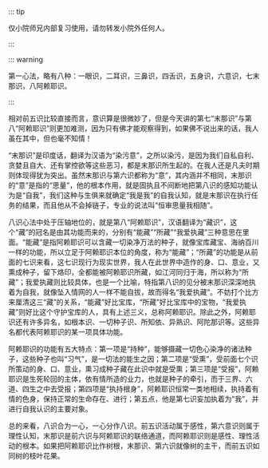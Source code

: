 ::: tip

仅小院师兄内部复习使用，请勿转发小院外任何人。

:::

::: warning

第一心法，略有八种：一眼识，二耳识，三鼻识，四舌识，五身识，六意识，七末那识，八阿赖耶识。

:::

​         相对前五识比较直接而言，意识算是很微妙了，但是今天讲的第七“末那识”与第八“阿赖耶识”则更加难测，因为只有佛才能观察得到，如果佛不说出来的话，我人虽在其中，但也毫不知情！

​         “末那识”是印度话，翻译为汉语为“染污意”，之所以染污，是因为我们自私自利、贪婪且自大、还有掌控欲等这些恶习，都是末那识所生起的。在我人还是凡夫时期则体现得犹为突出。虽然末那识与第六识都称为“意”，其内涵并不相同，末那识的“意”是指的“思量”，他的根本作用，就是固执且不间断地把第八识的感知功能认为是“自我”，我们这种与生俱来就确定“我是我”的自我认知，就是末那识在执行任务的结果，而且他从不会掉链子，专业的说法叫“恒审思量我相随”。

​         八识心法中处于压轴地位的，就是第八“阿赖耶识”，汉语翻译为“藏识”，这个“藏”的冠名是由其功能而来的，分别有“能藏”“所藏”“我爱执藏”三种意思在里面。“能藏”是指阿赖耶识可以含藏一切染净万法的种子，就像宝库藏宝、海纳百川一样的功能，所以立足于阿赖耶识本位的角度，称为“能藏”；“所藏”的功能是从前面的七识来看，这七识现行为现实世界，我人在此世界中造作的身、口、意业，又熏成种子，留下烙印，全都能被阿赖耶识所藏，如江河同归于海，所以称为“所藏”；我爱执藏则比较具体，也是一个比喻，特指第八识的见分被末那识深深地执着为自我，就像坠入情网的人一样不能自拔，故而得名“我爱执藏”。不妨打个比方来厘清这三“藏”的关系，“能藏”好比宝库，“所藏”好比宝库中的宝物，“我爱执藏”则好比这个守护宝库的人，具有上述三义，总称阿赖耶识。除此之外，阿赖耶识还有许多异名，如根本识、一切种子识、所知依、异熟识、阿陀那识等。这些异名都代表阿赖耶识的某一项具体功能。

​         阿赖耶识的功能有五大特点：第一项是“持种”，能够摄藏一切色心染净的诸法种子，这些种子也叫“习气”，是一切法的能生之因；第二项是“受熏”，受前面七个识所策动的身、口、意业，熏习成种子藏在此识中就是受熏；第三项是“受报”，阿赖耶识是生死轮回的主体，依有情所造的业力，也就是种子的牵引，而于三界、六道、四生之中去受报；第四项是“执持根身”，阿赖耶识恒常一类地相续，执持着有情的色身，保持正常的生命存在、进行；第五点，他是第七识妄加执着为“我”，并进行自我认识的主要对象。

​         总的来看，八识合为一心，一心分作八识。前五识活动属于感性，第六意识则属于理性认知，末那识是前六识与阿赖耶识的联络通道，而阿赖耶识则是感性、理性活动的根本。如果把阿赖耶识比作树根，末那识、第六识就像树的主干，而前五识如同树的枝叶花果。